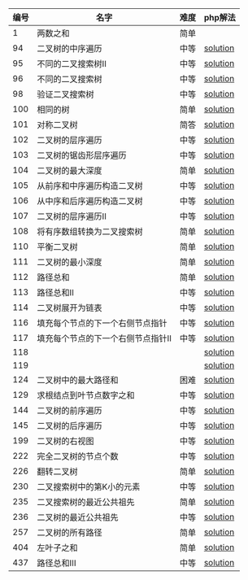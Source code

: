 |编号   | 名字                | 难度               | php解法         |
|-------|-------------------|--------------------|-----------------|
|1|两数之和|简单||
|94|二叉树的中序遍历|中等|[solution](https://github.com/diplomat-zero/interview/blob/main/leetcode/question94.md)|
|95|不同的二叉搜索树Ⅱ|中等|[solution](https://github.com/diplomat-zero/interview/blob/main/leetcode/question95.md)|
|96|不同的二叉搜索树|中等|[solution]()|
|98|验证二叉搜索树|中等|[solution](https://github.com/diplomat-zero/interview/blob/main/leetcode/question98.md)|
|100|相同的树|简单|[solution](https://github.com/diplomat-zero/interview/blob/main/leetcode/question100.md)|
|101|对称二叉树|简答|[solution](https://github.com/diplomat-zero/interview/blob/main/leetcode/question101.md)|
|102|二叉树的层序遍历|中等|[solution](https://github.com/diplomat-zero/interview/blob/main/leetcode/question102.md)|
|103|二叉树的锯齿形层序遍历|中等|[solution](https://github.com/diplomat-zero/interview/blob/main/leetcode/question103.md)|
|104|二叉树的最大深度|简单|[solution](https://github.com/diplomat-zero/interview/blob/main/leetcode/question104.md)|
|105|从前序和中序遍历构造二叉树|中等|[solution](https://github.com/diplomat-zero/interview/blob/main/leetcode/question105.md)|
|106|从中序和后序遍历构造二叉树|中等|[solution](https://github.com/diplomat-zero/interview/blob/main/leetcode/question106.md)|
|107|二叉树的层序遍历Ⅱ|中等|[solution](https://github.com/diplomat-zero/interview/blob/main/leetcode/question107.md)|
|108|将有序数组转换为二叉搜索树|简单|[solution](https://github.com/diplomat-zero/interview/blob/main/leetcode/question108.md)|
|110|平衡二叉树|简单|[solution](https://github.com/diplomat-zero/interview/blob/main/leetcode/question110.md)|
|111|二叉树的最小深度|简单|[solution](https://github.com/diplomat-zero/interview/blob/main/leetcode/question111.md)|
|112|路径总和|简单|[solution](https://github.com/diplomat-zero/interview/blob/main/leetcode/question112.md)|
|113|路径总和Ⅱ|中等|[solution](https://github.com/diplomat-zero/interview/blob/main/leetcode/question113.md)|
|114|二叉树展开为链表|中等|[solution](https://github.com/diplomat-zero/interview/blob/main/leetcode/question114.md)|
|116|填充每个节点的下一个右侧节点指针|中等|[solution](https://github.com/diplomat-zero/interview/blob/main/leetcode/question116.md)|
|117|填充每个节点的下一个右侧节点指针Ⅱ|中等|[solution](https://github.com/diplomat-zero/interview/blob/main/leetcode/question117.md)|
|118|||[solution](https://github.com/diplomat-zero/interview/blob/main/leetcode/question118.md)|
|119|||[solution](https://github.com/diplomat-zero/interview/blob/main/leetcode/question119.md)|
|124|二叉树中的最大路径和|困难|[solution](https://github.com/diplomat-zero/interview/blob/main/leetcode/question124.md)|
|129|求根结点到叶节点数字之和|中等|[solution](https://github.com/diplomat-zero/interview/blob/main/leetcode/question129.md)|
|144|二叉树的前序遍历|中等|[solution](https://github.com/diplomat-zero/interview/blob/main/leetcode/question144.md)|
|145|二叉树的后序遍历|中等|[solution](https://github.com/diplomat-zero/interview/blob/main/leetcode/question145.md)|
|199|二叉树的右视图|中等|[solution](https://github.com/diplomat-zero/interview/blob/main/leetcode/question199.md)|
|222|完全二叉树的节点个数|中等|[solution](https://github.com/diplomat-zero/interview/blob/main/leetcode/question222.md)|
|226|翻转二叉树|简单|[solution](https://github.com/diplomat-zero/interview/blob/main/leetcode/question226.md)|
|230|二叉搜索树中的第K小的元素|中等|[solution](https://github.com/diplomat-zero/interview/blob/main/leetcode/question230.md)|
|235|二叉搜索树的最近公共祖先|简单|[solution](https://github.com/diplomat-zero/interview/blob/main/leetcode/question235.md)|
|236|二叉树的最近公共祖先|中等|[solution](https://github.com/diplomat-zero/interview/blob/main/leetcode/question236.md)|
|257|二叉树的所有路径|简单|[solution](https://github.com/diplomat-zero/interview/blob/main/leetcode/question257.md)|
|404|左叶子之和|简单|[solution](https://github.com/diplomat-zero/interview/blob/main/leetcode/question404.md)|
|437|路径总和Ⅲ|中等|[solution](ttps://github.com/diplomat-zero/interview/blob/main/leetcode/question437.md)|